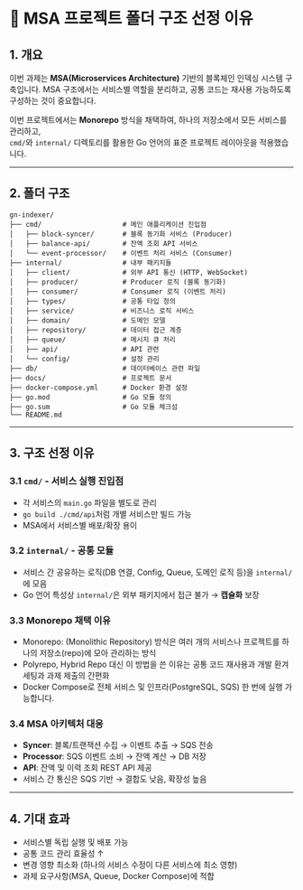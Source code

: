 # 📂 MSA 프로젝트 폴더 구조 선정 이유

## 1. 개요
이번 과제는 **MSA(Microservices Architecture)** 기반의 블록체인 인덱싱 시스템 구축입니다.
MSA 구조에서는 서비스별 역할을 분리하고, 공통 코드는 재사용 가능하도록 구성하는 것이 중요합니다.

이번 프로젝트에서는 **Monorepo** 방식을 채택하여, 하나의 저장소에서 모든 서비스를 관리하고,  
`cmd/`와 `internal/` 디렉토리를 활용한 Go 언어의 표준 프로젝트 레이아웃을 적용했습니다.

---

## 2. 폴더 구조

```
gn-indexer/
├── cmd/                    # 메인 애플리케이션 진입점
│   ├── block-syncer/       # 블록 동기화 서비스 (Producer)
│   ├── balance-api/        # 잔액 조회 API 서비스
│   └── event-processor/    # 이벤트 처리 서비스 (Consumer)
├── internal/               # 내부 패키지들
│   ├── client/             # 외부 API 통신 (HTTP, WebSocket)
│   ├── producer/           # Producer 로직 (블록 동기화)
│   ├── consumer/           # Consumer 로직 (이벤트 처리)
│   ├── types/              # 공통 타입 정의
│   ├── service/            # 비즈니스 로직 서비스
│   ├── domain/             # 도메인 모델
│   ├── repository/         # 데이터 접근 계층
│   ├── queue/              # 메시지 큐 처리
│   ├── api/                # API 관련
│   └── config/             # 설정 관리
├── db/                     # 데이터베이스 관련 파일
├── docs/                   # 프로젝트 문서
├── docker-compose.yml      # Docker 환경 설정
├── go.mod                  # Go 모듈 정의
├── go.sum                  # Go 모듈 체크섬
└── README.md
```

---

## 3. 구조 선정 이유

### 3.1 `cmd/` - 서비스 실행 진입점
- 각 서비스의 `main.go` 파일을 별도로 관리
- `go build ./cmd/api`처럼 개별 서비스만 빌드 가능
- MSA에서 서비스별 배포/확장 용이

### 3.2 `internal/` - 공통 모듈
- 서비스 간 공유하는 로직(DB 연결, Config, Queue, 도메인 로직 등)을 `internal/`에 모음
- Go 언어 특성상 `internal/`은 외부 패키지에서 접근 불가 → **캡슐화** 보장

### 3.3 Monorepo 채택 이유
- Monorepo: (Monolithic Repository) 방식은 여러 개의 서비스나 프로젝트를 하나의 저장소(repo)에 모아 관리하는 방식
- Polyrepo, Hybrid Repo 대신 이 방법을 쓴 이유는 공통 코드 재사용과 개발 환겨 세팅과 과제 제출의 간편화
- Docker Compose로 전체 서비스 및 인프라(PostgreSQL, SQS) 한 번에 실행 가능합니다.

### 3.4 MSA 아키텍처 대응
- **Syncer**: 블록/트랜잭션 수집 → 이벤트 추출 → SQS 전송
- **Processor**: SQS 이벤트 소비 → 잔액 계산 → DB 저장
- **API**: 잔액 및 이력 조회 REST API 제공
- 서비스 간 통신은 SQS 기반 → 결합도 낮음, 확장성 높음

---

## 4. 기대 효과
- 서비스별 독립 실행 및 배포 가능
- 공통 코드 관리 효율성 ↑
- 변경 영향 최소화 (하나의 서비스 수정이 다른 서비스에 최소 영향)
- 과제 요구사항(MSA, Queue, Docker Compose)에 적합
